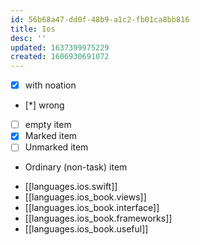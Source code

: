 ```yaml
---
id: 56b68a47-dd0f-48b9-a1c2-fb01ca8bb816
title: Ios
desc: ''
updated: 1637399975229
created: 1606930691072
---
```


- [x] with noation
- [*] wrong
- [ ] empty item
- [x] Marked item
- [ ] Unmarked item
- Ordinary (non-task) item

* [[languages.ios.swift]]
* [[languages.ios_book.views]]
* [[languages.ios_book.interface]]
* [[languages.ios_book.frameworks]]
* [[languages.ios_book.useful]]
